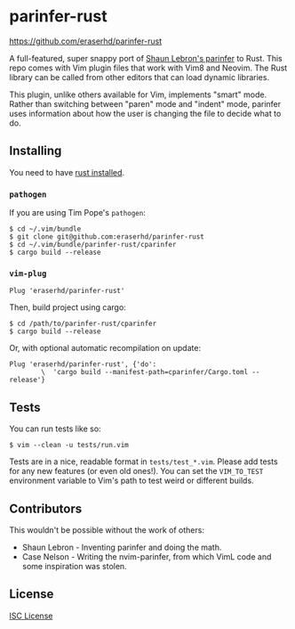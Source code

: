 # parinfer-rust

https://github.com/eraserhd/parinfer-rust

A full-featured, super snappy port of [Shaun Lebron's parinfer] to Rust.  This
repo comes with Vim plugin files that work with Vim8 and Neovim.  The Rust
library can be called from other editors that can load dynamic libraries.

This plugin, unlike others available for Vim, implements "smart" mode.  Rather
than switching between "paren" mode and "indent" mode, parinfer uses
information about how the user is changing the file to decide what to do.

[Shaun Lebron's parinfer]: https://shaunlebron.github.io/parinfer/

## Installing

You need to have [rust installed](https://www.rust-lang.org/en-US/install.html).

### `pathogen`

If you are using Tim Pope's `pathogen`:

    $ cd ~/.vim/bundle
    $ git clone git@github.com:eraserhd/parinfer-rust
    $ cd ~/.vim/bundle/parinfer-rust/cparinfer
    $ cargo build --release

### `vim-plug`

```viml
Plug 'eraserhd/parinfer-rust'
```

Then, build project using cargo:

    $ cd /path/to/parinfer-rust/cparinfer
    $ cargo build --release

Or, with optional automatic recompilation on update:

```viml
Plug 'eraserhd/parinfer-rust', {'do':
        \  'cargo build --manifest-path=cparinfer/Cargo.toml --release'}
```

## Tests

You can run tests like so:

    $ vim --clean -u tests/run.vim

Tests are in a nice, readable format in `tests/test_*.vim`.  Please add tests
for any new features (or even old ones!).  You can set the `VIM_TO_TEST`
environment variable to Vim's path to test weird or different builds.

## Contributors

This wouldn't be possible without the work of others:

* Shaun Lebron - Inventing parinfer and doing the math.
* Case Nelson - Writing the nvim-parinfer, from which VimL code and some
  inspiration  was stolen.

## License

[ISC License](LICENSE.md)
